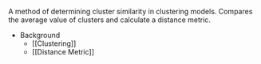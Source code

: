 A method of determining cluster similarity in clustering models. Compares the average value of clusters and calculate a distance metric.

- Background
	- [[Clustering]]
	- [[Distance Metric]]